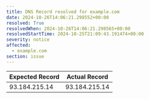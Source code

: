 ```yaml
---
title: DNS Record resolved for example.com
date: 2024-10-26T14:06:21.298552+00:00
resolved: True
resolvedWhen: 2024-10-26T14:06:21.298565+00:00
resolvedStartTime: 2024-10-25T21:09:43.191474+00:00
severity: notice
affected:
  - example.com
section: issue
---
```


| Expected Record  | Actual Record  |
|------------------|----------------|
| 93.184.215.14 | 93.184.215.14 |
